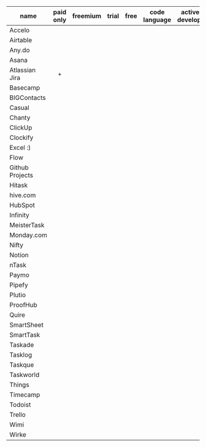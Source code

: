 | name            | paid only | freemium | trial | free | code language | actively developed | owner |
|-----------------|:---------:|:--------:|:-----:|:----:|:-------------:|:------------------:|:-----:|
| Accelo          |           |          |       |      |               |                    |       |
| Airtable        |           |          |       |      |               |                    |       |
| Any.do          |           |          |       |      |               |                    |       |
| Asana           |           |          |       |      |               |                    |       |
| Atlassian Jira  | +         |          |       |      |               |                    |       |
| Basecamp        |           |          |       |      |               |                    |       |
| BIGContacts     |           |          |       |      |               |                    |       |
| Casual          |           |          |       |      |               |                    |       |
| Chanty          |           |          |       |      |               |                    |       |
| ClickUp         |           |          |       |      |               |                    |       |
| Clockify        |           |          |       |      |               |                    |       |
| Excel :)        |           |          |       |      |               |                    |       |
| Flow            |           |          |       |      |               |                    |       |
| Github Projects |           |          |       |      |               |                    |       |
| Hitask          |           |          |       |      |               |                    |       |
| hive.com        |           |          |       |      |               |                    |       |
| HubSpot         |           |          |       |      |               |                    |       |
| Infinity        |           |          |       |      |               |                    |       |
| MeisterTask     |           |          |       |      |               |                    |       |
| Monday.com      |           |          |       |      |               |                    |       |
| Nifty           |           |          |       |      |               |                    |       |
| Notion          |           |          |       |      |               |                    |       |
| nTask           |           |          |       |      |               |                    |       |
| Paymo           |           |          |       |      |               |                    |       |
| Pipefy          |           |          |       |      |               |                    |       |
| Plutio          |           |          |       |      |               |                    |       |
| ProofHub        |           |          |       |      |               |                    |       |
| Quire           |           |          |       |      |               |                    |       |
| SmartSheet      |           |          |       |      |               |                    |       |
| SmartTask       |           |          |       |      |               |                    |       |
| Taskade         |           |          |       |      |               |                    |       |
| Tasklog         |           |          |       |      |               |                    |       |
| Taskque         |           |          |       |      |               |                    |       |
| Taskworld       |           |          |       |      |               |                    |       |
| Things          |           |          |       |      |               |                    |       |
| Timecamp        |           |          |       |      |               |                    |       |
| Todoist         |           |          |       |      |               |                    |       |
| Trello          |           |          |       |      |               |                    |       |
| Wimi            |           |          |       |      |               |                    |       |
| Wirke           |           |          |       |      |               |                    |       |

